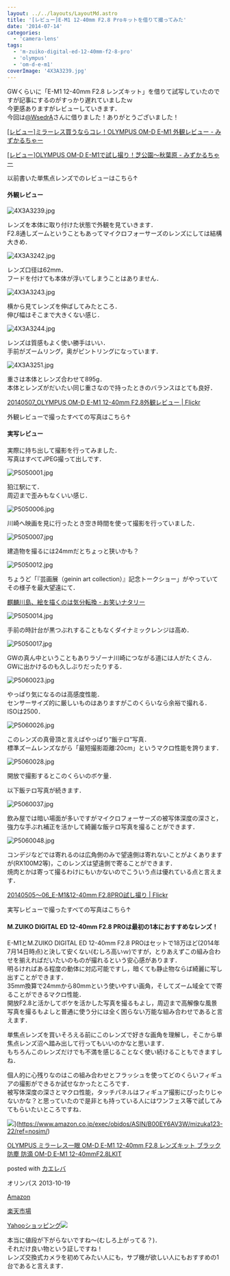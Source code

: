 ```yaml
---
layout: ../../layouts/LayoutMd.astro
title: '[レビュー]E-M1 12-40mm F2.8 Proキットを借りて撮ってみた'
date: '2014-07-14'
categories:
  - 'camera-lens'
tags:
  - 'm-zuiko-digital-ed-12-40mm-f2-8-pro'
  - 'olympus'
  - 'om-d-e-m1'
coverImage: '4X3A3239.jpg'
---
```


GWくらいに「E-M1 12-40mm F2.8 レンズキット」を借りて試写していたのですが記事にするのがすっかり遅れていましたｗ  
今更感ありますがレビューしていきます．  
今回は[@WsedrA](https://twitter.com/WsedrA)さんに借りました！ありがとうございました！

[\[レビュー\]ミラーレス買うならコレ！OLYMPUS OM\-D E\-M1 外観レビュー \- みずかるちゃー](https://mizuka123.net/archive/5216/)

[\[レビュー\]OLYMPUS OM\-D E\-M1で試し撮り！芝公園～秋葉原 \- みずかるちゃー](https://mizuka123.net/archive/5223/)

以前書いた単焦点レンズでのレビューはこちら↑

#### 外観レビュー

![4X3A3239.jpg](/archive/images/14134035054_49caaaf822_b.jpg)

レンズを本体に取り付けた状態で外観を見ていきます．  
F2.8通しズームということもあってマイクロフォーサーズのレンズにしては結構大きめ．

![4X3A3242.jpg](/archive/images/14133784595_ee87403f90_b.jpg)

レンズ口径は62mm．  
フードを付けても本体が浮いてしまうことはありません．

![4X3A3243.jpg](/archive/images/14134040184_5879c84a1d_b.jpg)

横から見てレンズを伸ばしてみたところ．  
伸び幅はそこまで大きくない感じ．

![4X3A3244.jpg](/archive/images/14130448031_88695d12e7_b.jpg)

レンズは質感もよく使い勝手はいい．  
手前がズームリング，奥がピントリングになっています．

![4X3A3251.jpg](/archive/images/13947164428_92ebe08f7d_b.jpg)

重さは本体とレンズ合わせて895g．  
本体とレンズがだいたい同じ重さなので持ったときのバランスはとても良好．

[20140507_OLYMPUS OM\-D E\-M1 12\-40mm F2\.8外観レビュー \| Flickr](https://www.flickr.com/photos/mizuka123/sets/72157644570150324/)

外観レビューで撮ったすべての写真はこちら↑

#### 実写レビュー

実際に持ち出して撮影を行ってみました．  
写真はすべてJPEG撮って出しです．

![P5050001.jpg](/archive/images/13936317590_9b4d51b59e_b.jpg)

狛江駅にて．  
周辺まで歪みもなくいい感じ．

![P5050006.jpg](/archive/images/13936278947_e3021f42ee_b.jpg)

川崎へ映画を見に行ったとき空き時間を使って撮影を行っていました．

![P5050007.jpg](/archive/images/14119930642_ae7b9b85c4_b.jpg)

建造物を撮るには24mmだとちょっと狭いかも？

![P5050012.jpg](/archive/images/14123279844_2d046335f0_b.jpg)

ちょうど「『芸画展（geinin art collection）』記念トークショー」がやっていてその様子を最大望遠にて．

[麒麟川島、絵を描くのは気分転換 \- お笑いナタリー](https://natalie.mu/owarai/news/115999)

![P5050014.jpg](/archive/images/13936330488_896e1aecac_b.jpg)

手前の時計台が黒つぶれすることもなくダイナミックレンジは高め．

![P5050017.jpg](/archive/images/13936340040_4bd000baaf_b.jpg)

GWの真ん中ということもありラゾーナ川崎につながる道には人がたくさん．  
GWに出かけるのも久しぶりだったりする．

![P5060023.jpg](/archive/images/14119653841_1de9f28fbb_b.jpg)

やっぱり気になるのは高感度性能．  
センサーサイズ的に厳しいものはありますがこのくらいなら余裕で撮れる．  
ISOは2500．

![P5060026.jpg](/archive/images/14143032443_21d952d764_b.jpg)

このレンズの真骨頂と言えばやっぱり”飯テロ”写真．  
標準ズームレンズながら「最短撮影距離:20cm」というマクロ性能を誇ります．

![P5060028.jpg](/archive/images/13936337958_573745d254_b.jpg)

開放で撮影するとこのくらいのボケ量．

以下飯テロ写真が続きます．

![P5060037.jpg](/archive/images/14123295614_a8c8f3413e_b.jpg)

飲み屋では暗い場面が多いですがマイクロフォーサーズの被写体深度の深さと，強力な手ぶれ補正を活かして綺麗な飯テロ写真を撮ることができます．

![P5060048.jpg](/archive/images/13936363950_5850e493f5_b.jpg)

コンデジなどでは寄れるのは広角側のみで望遠側は寄れないことがよくありますが(RX100M2等)，このレンズは望遠側で寄ることができます．  
焼肉とかは寄って撮るわけにもいかないのでこういう点は優れている点と言えます．

[20140505～06_E\-M1&12\-40mm F2\.8PRO試し撮り \| Flickr](https://www.flickr.com/photos/mizuka123/sets/72157644492582936/)

実写レビューで撮ったすべての写真はこちら↑

#### M.ZUIKO DIGITAL ED 12-40mm F2.8 PROは最初の1本におすすめなレンズ！

E-M1とM.ZUIKO DIGITAL ED 12-40mm F2.8 PROはセットで18万ほど(2014年7月14日時点)と決して安くない(むしろ高いｗ)ですが，とりあえずこの組み合わせを揃えればだいたいのものが撮れるという安心感があります．  
明るければある程度の動体に対応可能ですし，暗くても静止物ならば綺麗に写し出すことができます．  
35mm換算で24mmから80mmという使いやすい画角，そしてズーム域全てで寄ることができるマクロ性能．  
開放F2.8と活かしてボケを活かした写真を撮るもよし，周辺まで高解像な風景写真を撮るもよしと普通に使う分には全く困らない万能な組み合わせであると言えます．

単焦点レンズを買いそろえる前にこのレンズで好きな画角を理解し，そこから単焦点レンズ沼へ踏み出して行ってもいいのかなと思います．  
もちろんこのレンズだけでも不満を感じることなく使い続けることもできますしね．

個人的に心残りなのはこの組み合わせとフラッシュを使ってどのくらいフィギュアの撮影ができるか試せなかったところです．  
被写体深度の深さとマクロ性能，タッチパネルはフィギュア撮影にぴったりじゃないかな？と思っていたので是非とも持っている人にはワンフェス等で試してみてもらいたいところですね．

![](/archive/images/41QkiMoYtqL._SL160_.jpg)](https://www.amazon.co.jp/exec/obidos/ASIN/B00EY6AV3W/mizuka123-22/ref=nosim/)

[OLYMPUS ミラーレス一眼 OM-D E-M1 12-40mm F2.8 レンズキット ブラック 防塵 防滴 OM-D E-M1 12-40mmF2.8LKIT](https://www.amazon.co.jp/exec/obidos/ASIN/B00EY6AV3W/mizuka123-22/ref=nosim/)

posted with [カエレバ](http://kaereba.com)

オリンパス 2013-10-19

[Amazon](http://www.amazon.co.jp/gp/search?keywords=OLYMPUS%20%83%7E%83%89%81%5B%83%8C%83X%88%EA%8A%E1%20OM-D%20E-M1%2012-40mm%20F2.8%20%83%8C%83%93%83Y%83L%83b%83g%20%83u%83%89%83b%83N%20%96h%90o%20%96h%93H%20OM-D%20E-M1%2012-40mmF2.8LKIT&__mk_ja_JP=%83J%83%5E%83J%83i&tag=mizuka123-22 'アマゾン')

[楽天市場](http://hb.afl.rakuten.co.jp/hgc/032b53ee.4b34c5ee.0f4a541e.f440145e/?pc=http%3A%2F%2Fsearch.rakuten.co.jp%2Fsearch%2Fmall%2FOLYMPUS%2520%25E3%2583%259F%25E3%2583%25A9%25E3%2583%25BC%25E3%2583%25AC%25E3%2582%25B9%25E4%25B8%2580%25E7%259C%25BC%2520OM-D%2520E-M1%252012-40mm%2520F2.8%2520%25E3%2583%25AC%25E3%2583%25B3%25E3%2582%25BA%25E3%2582%25AD%25E3%2583%2583%25E3%2583%2588%2520%25E3%2583%2596%25E3%2583%25A9%25E3%2583%2583%25E3%2582%25AF%2520%25E9%2598%25B2%25E5%25A1%25B5%2520%25E9%2598%25B2%25E6%25BB%25B4%2520OM-D%2520E-M1%252012-40mmF2.8LKIT%2F-%2Ff.1-p.1-s.1-sf.0-st.A-v.2%3Fx%3D0%26scid%3Daf_ich_link_urltxt%26m%3Dhttp%3A%2F%2Fm.rakuten.co.jp%2F '楽天市場')

[Yahooショッピング![](//ad.jp.ap.valuecommerce.com/servlet/gifbanner?sid=3066752&pid=881990642)](//ck.jp.ap.valuecommerce.com/servlet/referral?sid=3066752&pid=881990642&vc_url=http%3A%2F%2Fshopping.search.yahoo.co.jp%2Fsearch%3FuIv%3Don%26ei%3DUTF-8%26tab_ex%3Dcommerce%26slider%3D0%26va%3DOLYMPUS%2520%25E3%2583%259F%25E3%2583%25A9%25E3%2583%25BC%25E3%2583%25AC%25E3%2582%25B9%25E4%25B8%2580%25E7%259C%25BC%2520OM-D%2520E-M1%252012-40mm%2520F2.8%2520%25E3%2583%25AC%25E3%2583%25B3%25E3%2582%25BA%25E3%2582%25AD%25E3%2583%2583%25E3%2583%2588%2520%25E3%2583%2596%25E3%2583%25A9%25E3%2583%2583%25E3%2582%25AF%2520%25E9%2598%25B2%25E5%25A1%25B5%2520%25E9%2598%25B2%25E6%25BB%25B4%2520OM-D%2520E-M1%252012-40mmF2.8LKIT 'Yahooショッピング')

本当に値段が下がらないですね～(むしろ上がってる？)．  
それだけ良い物という証しですね！  
レンズ交換式カメラを初めてみたい人にも，サブ機が欲しい人にもおすすめの1台であると言えます．
